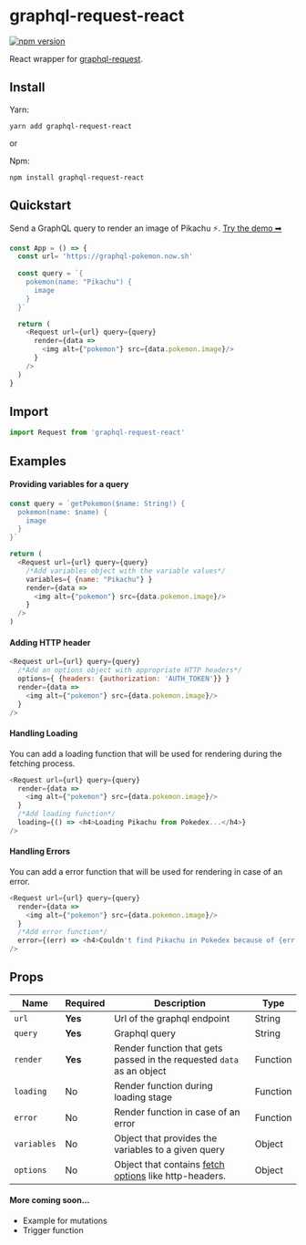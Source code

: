 # graphql-request-react

[![npm version](https://badge.fury.io/js/graphql-request-react.svg)](https://badge.fury.io/js/graphql-request-react)

React wrapper for [graphql-request](https://www.npmjs.com/package/graphql-request).


## Install
Yarn:

`yarn add graphql-request-react`

or

Npm:

`npm install graphql-request-react`

## Quickstart
Send a GraphQL query to render an image of Pikachu ⚡. [Try the demo ➡](https://bit.dev/capthiron/graphql-request-react/demo)

```javascript
const App = () => {
  const url= 'https://graphql-pokemon.now.sh'
  
  const query = `{
    pokemon(name: "Pikachu") {
      image
    }
  }`

  return (
    <Request url={url} query={query}
      render={data => 
        <img alt={"pokemon"} src={data.pokemon.image}/>
      }
    />
  )
}
```

## Import
```javascript
import Request from 'graphql-request-react'
```

## Examples
#### Providing variables for a query
```javascript
const query = `getPokemon($name: String!) {
  pokemon(name: $name) {
    image
  }
}`

return (
  <Request url={url} query={query}
    /*Add variables object with the variable values*/
    variables={ {name: "Pikachu"} }
    render={data => 
      <img alt={"pokemon"} src={data.pokemon.image}/>
    }
  />
)
```

#### Adding HTTP header
```javascript
<Request url={url} query={query}
  /*Add an options object with appropriate HTTP headers*/
  options={ {headers: {authorization: 'AUTH_TOKEN'}} }
  render={data => 
    <img alt={"pokemon"} src={data.pokemon.image}/>
  }
/>
```

#### Handling Loading
You can add a loading function that will be used for rendering during the fetching process.
```javascript
<Request url={url} query={query}
  render={data => 
    <img alt={"pokemon"} src={data.pokemon.image}/>
  }
  /*Add loading function*/
  loading={() => <h4>Loading Pikachu from Pokedex...</h4>}
/>
```

#### Handling Errors
You can add a error function that will be used for rendering in case of an error.
```javascript
<Request url={url} query={query}
  render={data => 
    <img alt={"pokemon"} src={data.pokemon.image}/>
  }
  /*Add error function*/
  error={(err) => <h4>Couldn't find Pikachu in Pokedex because of {err.message}!</h4>}
/>
```

## Props
| Name        | Required | Description                                                                                          | Type     |
|-------------|----------|------------------------------------------------------------------------------------------------------|----------|
| `url`       | **Yes**  | Url of the graphql endpoint                                                                          | String   |
| `query`     | **Yes**  | Graphql query                                                                                        | String   |
| `render`    | **Yes**  | Render function that gets passed in the requested `data` as an object                                | Function |
| `loading`   | No       | Render function during loading stage                                                                 | Function |
| `error`     | No       | Render function in case of an error                                                                  | Function |
| `variables` | No       | Object that provides the variables to a given query                                                  | Object   |
| `options`   | No       | Object that contains [fetch options](https://www.npmjs.com/package/fetch#options) like http-headers. | Object   |

#### More coming soon...
- Example for mutations
- Trigger function